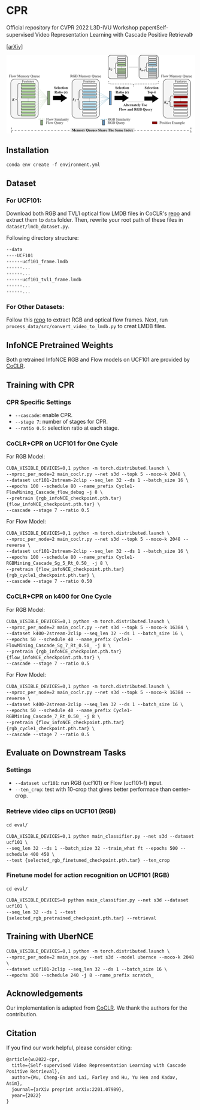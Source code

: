 # CPR

Official repository for CVPR 2022 L3D-IVU Workshop paper《Self-supervised Video Representation Learning with Cascade Positive Retrieval》

[[arXiv]](https://arxiv.org/abs/2201.07989)

![arch](asset/framework_diagram.png)


## Installation
```
conda env create -f environment.yml
```

## Dataset

### For UCF101:

 Download both RGB and TVL1 optical flow LMDB files in CoCLR's [repo](https://github.com/feichtenhofer/twostreamfusion) and extract them to `data` folder.
 Then, rewrite your root path of these files in `dataset/lmdb_dataset.py`.

Following directory structure:
```
--data
----UCF101
------ucf101_frame.lmdb
------...
------...
------ucf101_tvl1_frame.lmdb
------...
------...
```

### For Other Datasets:

Follow this
[repo](https://github.com/TengdaHan/MemDPC/tree/master/process_data) to extract RGB and optical flow frames.
Next, run `process_data/src/convert_video_to_lmdb.py` to creat LMDB files.

## InfoNCE Pretrained Weights
Both pretrained InfoNCE RGB and Flow models on UCF101 are provided by [CoCLR](https://github.com/TengdaHan/CoCLR/blob/main/README.md#pretrained-weights).

## Training with CPR
### CPR Specific Settings
* `--cascade`: enable CPR.
* `--stage 7`: number of stages for CPR.
* `--ratio 0.5`: selection ratio at each stage.
### CoCLR+CPR on UCF101 for One Cycle
For RGB Model:
```
CUDA_VISIBLE_DEVICES=0,1 python -m torch.distributed.launch \
--nproc_per_node=2 main_coclr.py --net s3d --topk 5 --moco-k 2048 \
--dataset ucf101-2stream-2clip --seq_len 32 --ds 1 --batch_size 16 \
--epochs 100 --schedule 80 --name_prefix Cycle1-FlowMining_Cascade_flow_debug -j 8 \
--pretrain {rgb_infoNCE_checkpoint.pth.tar} {flow_infoNCE_checkpoint.pth.tar} \
--cascade --stage 7 --ratio 0.5
```

For Flow Model:
```
CUDA_VISIBLE_DEVICES=0,1 python -m torch.distributed.launch \
--nproc_per_node=2 main_coclr.py --net s3d --topk 5 --moco-k 2048 --reverse \
--dataset ucf101-2stream-2clip --seq_len 32 --ds 1 --batch_size 16 \
--epochs 100 --schedule 80 --name_prefix Cycle1-RGBMining_Cascade_Sg_5_Rt_0.50_ -j 8 \
--pretrain {flow_infoNCE_checkpoint.pth.tar} {rgb_cycle1_checkpoint.pth.tar} \
--cascade --stage 7 --ratio 0.50
```

### CoCLR+CPR on k400 for One Cycle

For RGB Model:
```
CUDA_VISIBLE_DEVICES=0,1 python -m torch.distributed.launch \
--nproc_per_node=2 main_coclr.py --net s3d --topk 5 --moco-k 16384 \
--dataset k400-2stream-2clip --seq_len 32 --ds 1 --batch_size 16 \
--epochs 50 --schedule 40 --name_prefix Cycle1-FlowMining_Cascade_Sg_7_Rt_0.50_ -j 8 \
--pretrain {rgb_infoNCE_checkpoint.pth.tar} {flow_infoNCE_checkpoint.pth.tar} \
--cascade --stage 7 --ratio 0.5

```

For Flow Model:
```
CUDA_VISIBLE_DEVICES=0,1 python -m torch.distributed.launch \
--nproc_per_node=2 main_coclr.py --net s3d --topk 5 --moco-k 16384 --reverse \
--dataset k400-2stream-2clip --seq_len 32 --ds 1 --batch_size 16 \
--epochs 50 --schedule 40 --name_prefix Cycle1-RGBMining_Cascade_7_Rt_0.50_ -j 8 \
--pretrain {flow_infoNCE_checkpoint.pth.tar} {rgb_cycle1_checkpoint.pth.tar} \
--cascade --stage 7 --ratio 0.5
```

## Evaluate on Downstream Tasks
### Settings
* `--dataset ucf101`: run RGB (ucf101) or Flow (ucf101-f) input.
* `--ten_crop`: test with 10-crop that gives better performace than center-crop.

### Retrieve video clips on UCF101 (RGB)
`cd eval/`

```
CUDA_VISIBLE_DEVICES=0,1 python main_classifier.py --net s3d --dataset ucf101 \
--seq_len 32 --ds 1 --batch_size 32 --train_what ft --epochs 500 --schedule 400 450 \
--test {selected_rgb_finetuned_checkpoint.pth.tar} --ten_crop
```

### Finetune model for action recognition on UCF101 (RGB)
`cd eval/`

```
CUDA_VISIBLE_DEVICES=0 python main_classifier.py --net s3d --dataset ucf101 \
--seq_len 32 --ds 1 --test {selected_rgb_pretrained_checkpoint.pth.tar} --retrieval
```

## Training with UberNCE

```
CUDA_VISIBLE_DEVICES=0,1 python -m torch.distributed.launch \
--nproc_per_node=2 main_nce.py --net s3d --model ubernce --moco-k 2048 \
--dataset ucf101-2clip --seq_len 32 --ds 1 --batch_size 16 \
--epochs 300 --schedule 240 -j 8 --name_prefix scratch_
```

## Acknowledgements
Our implementation is adapted from [CoCLR](https://github.com/BestJuly/IIC). We thank the authors for the contribution.

## Citation
If you find our work helpful, please consider citing:
``` 
@article{wu2022-cpr,
  title={Self-supervised Video Representation Learning with Cascade Positive Retrieval},
  author={Wu, Cheng-En and Lai, Farley and Hu, Yu Hen and Kadav, Asim},
  journal={arXiv preprint arXiv:2201.07989},
  year={2022}
}
```